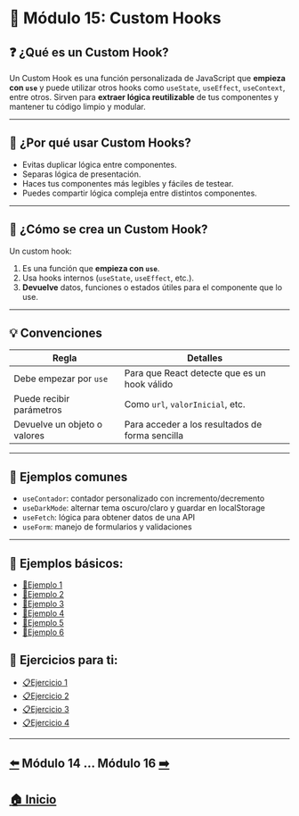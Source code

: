 # 📘 Módulo 15: Custom Hooks

## ❓ ¿Qué es un Custom Hook?

Un Custom Hook es una función personalizada de JavaScript que **empieza con `use`** y puede utilizar otros hooks como `useState`, `useEffect`, `useContext`, entre otros. Sirven para **extraer lógica reutilizable** de tus componentes y mantener tu código limpio y modular.

---

## 🔁 ¿Por qué usar Custom Hooks?

- Evitas duplicar lógica entre componentes.
- Separas lógica de presentación.
- Haces tus componentes más legibles y fáciles de testear.
- Puedes compartir lógica compleja entre distintos componentes.

---

## 🧠 ¿Cómo se crea un Custom Hook?

Un custom hook:
1. Es una función que **empieza con `use`**.
2. Usa hooks internos (`useState`, `useEffect`, etc.).
3. **Devuelve** datos, funciones o estados útiles para el componente que lo use.

---

## 💡 Convenciones

| Regla                         | Detalles                                                   |
|------------------------------|------------------------------------------------------------|
| Debe empezar por `use`       | Para que React detecte que es un hook válido              |
| Puede recibir parámetros     | Como `url`, `valorInicial`, etc.                          |
| Devuelve un objeto o valores | Para acceder a los resultados de forma sencilla           |

---

## 📌 Ejemplos comunes

- `useContador`: contador personalizado con incremento/decremento
- `useDarkMode`: alternar tema oscuro/claro y guardar en localStorage
- `useFetch`: lógica para obtener datos de una API
- `useForm`: manejo de formularios y validaciones

---

## 🧪 Ejemplos básicos:

* [📝Ejemplo 1](./Ejemplos/Ejemplo_1.md)
* [📝Ejemplo 2](./Ejemplos/Ejemplo_2.md)
* [📝Ejemplo 3](./Ejemplos/Ejemplo_3.md)
* [📝Ejemplo 4](./Ejemplos/Ejemplo_4.md)
* [📝Ejemplo 5](./Ejemplos/Ejemplo_5.md)
* [📝Ejemplo 6](./Ejemplos/Ejemplo_6.md)

## 🎯 Ejercicios para ti:

* [📋Ejercicio 1](./Ejercicios/Ejercicio_1.md)
* [📋Ejercicio 2](./Ejercicios/Ejercicio_2.md)
* [📋Ejercicio 3](./Ejercicios/Ejercicio_3.md)
* [📋Ejercicio 4](./Ejercicios/Ejercicio_4.md)

---

## [⬅️](../Modulo_14:_Consumo_de_APIs_con_fetch_o_Axios/Modulo_14.md) Módulo 14 ... Módulo 16 [➡️](../Modulo_16:_Context_API_–_Manejo_global_del_estado/Modulo16.md)

## [🏠 Inicio](../README.md)
